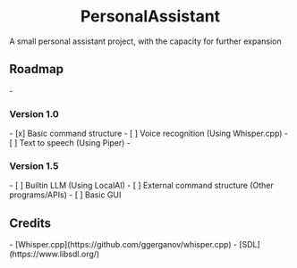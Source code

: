<h1 align="center">PersonalAssistant</h1>
A small personal assistant project, with the capacity for further expansion

<h2>Roadmap</h2>
- <h3>Version 1.0</h3>
- [x] Basic command structure
- [ ] Voice recognition (Using Whisper.cpp)
- [ ] Text to speech (Using Piper)
- <h3>Version 1.5</h3>
- [ ] Builtin LLM (Using LocalAI)
- [ ] External command structure (Other programs/APIs)
- [ ] Basic GUI

<h2>Credits</h2>
- [Whisper.cpp](https://github.com/ggerganov/whisper.cpp)
- [SDL](https://www.libsdl.org/)
